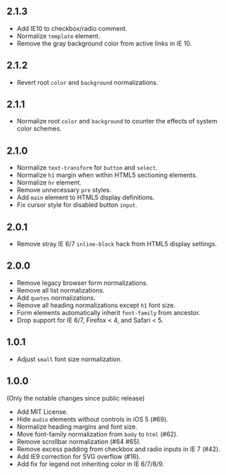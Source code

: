 ## 2.1.3
+ Add IE10 to checkbox/radio comment.
+ Normalize `template` element.
+ Remove the gray background color from active links in IE 10.

## 2.1.2
+ Revert root `color` and `background` normalizations.

## 2.1.1
+ Normalize root `color` and `background` to counter the effects of system
  color schemes.

## 2.1.0
+ Normalize `text-transform` for `button` and `select`.
+ Normalize `h1` margin when within HTML5 sectioning elements.
+ Normalize `hr` element.
+ Remove unnecessary `pre` styles.
+ Add `main` element to HTML5 display definitions.
+ Fix cursor style for disabled button `input`.

## 2.0.1
+ Remove stray IE 6/7 `inline-block` hack from HTML5 display settings.

## 2.0.0
+ Remove legacy browser form normalizations.
+ Remove all list normalizations.
+ Add `quotes` normalizations.
+ Remove all heading normalizations except `h1` font size.
+ Form elements automatically inherit `font-family` from ancestor.
+ Drop support for IE 6/7, Firefox < 4, and Safari < 5.

## 1.0.1
+ Adjust `small` font size normalization.

## 1.0.0
(Only the notable changes since public release)
+ Add MIT License.
+ Hide `audio` elements without controls in iOS 5 (#69).
+ Normalize heading margins and font size.
+ Move font-family normalization from `body` to `html` (#62).
+ Remove scrollbar normalization (#64 #65).
+ Remove excess padding from checkbox and radio inputs in IE 7 (#42).
+ Add IE9 correction for SVG overflow (#16).
+ Add fix for legend not inheriting color in IE 6/7/8/9.
